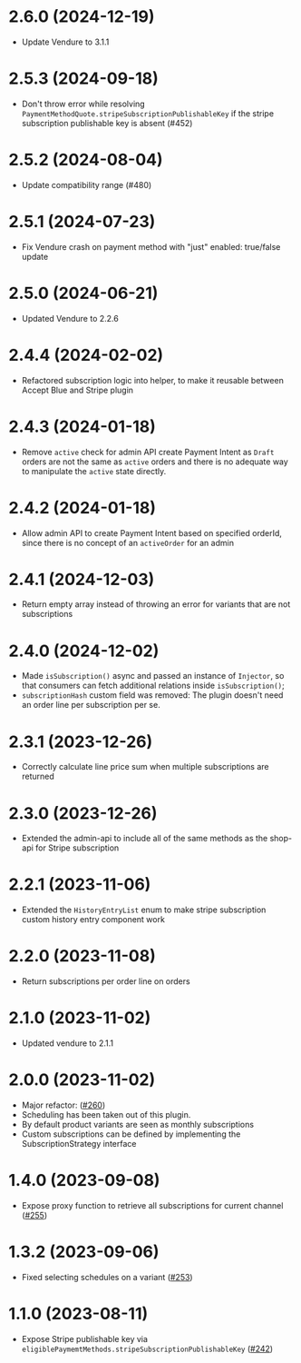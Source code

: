 # 2.6.0 (2024-12-19)

- Update Vendure to 3.1.1

# 2.5.3 (2024-09-18)

- Don't throw error while resolving `PaymentMethodQuote.stripeSubscriptionPublishableKey` if the stripe subscription publishable key is absent (#452)

# 2.5.2 (2024-08-04)

- Update compatibility range (#480)

# 2.5.1 (2024-07-23)

- Fix Vendure crash on payment method with "just" enabled: true/false update

# 2.5.0 (2024-06-21)

- Updated Vendure to 2.2.6

# 2.4.4 (2024-02-02)

- Refactored subscription logic into helper, to make it reusable between Accept Blue and Stripe plugin

# 2.4.3 (2024-01-18)

- Remove `active` check for admin API create Payment Intent as `Draft` orders are not the same as `active` orders and there is no adequate way to manipulate the `active` state directly.

# 2.4.2 (2024-01-18)

- Allow admin API to create Payment Intent based on specified orderId, since there is no concept of an `activeOrder` for an admin

# 2.4.1 (2024-12-03)

- Return empty array instead of throwing an error for variants that are not subscriptions

# 2.4.0 (2024-12-02)

- Made `isSubscription()` async and passed an instance of `Injector`, so that consumers can fetch additional relations inside `isSubscription()`;
- `subscriptionHash` custom field was removed: The plugin doesn't need an order line per subscription per se.

# 2.3.1 (2023-12-26)

- Correctly calculate line price sum when multiple subscriptions are returned

# 2.3.0 (2023-12-26)

- Extended the admin-api to include all of the same methods as the shop-api for Stripe subscription

# 2.2.1 (2023-11-06)

- Extended the `HistoryEntryList` enum to make stripe subscription  custom history entry component work

# 2.2.0 (2023-11-08)

- Return subscriptions per order line on orders

# 2.1.0 (2023-11-02)

- Updated vendure to 2.1.1

# 2.0.0 (2023-11-02)

- Major refactor: ([#260](https://github.com/Pinelab-studio/pinelab-vendure-plugins/pull/260))
- Scheduling has been taken out of this plugin.
- By default product variants are seen as monthly subscriptions
- Custom subscriptions can be defined by implementing the SubscriptionStrategy interface

# 1.4.0 (2023-09-08)

- Expose proxy function to retrieve all subscriptions for current channel ([#255](https://github.com/Pinelab-studio/pinelab-vendure-plugins/pull/255))

# 1.3.2 (2023-09-06)

- Fixed selecting schedules on a variant ([#253](https://github.com/Pinelab-studio/pinelab-vendure-plugins/pull/253))

# 1.1.0 (2023-08-11)

- Expose Stripe publishable key via `eligiblePaymemtMethods.stripeSubscriptionPublishableKey` ([#242](https://github.com/Pinelab-studio/pinelab-vendure-plugins/pull/242))
